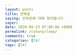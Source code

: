 ```yaml
---
layout: posts
title: 반복문
saying: 반복문에 대해 알아봅니다
sayer: 
date: 2020-09-23 07:00:00 +0900
permalink: /csharp/loop/
comments: true
categories: [C#]
tags: [C#]
---
```


